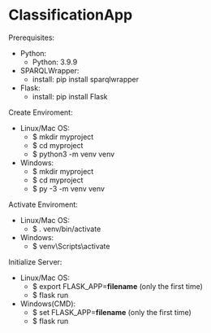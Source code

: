 # ClassificationApp

Prerequisites:
- Python:
  * Python: 3.9.9
- SPARQLWrapper: 
  * install: pip install sparqlwrapper
- Flask:
  * install: pip install Flask


Create Enviroment:
- Linux/Mac OS:
  * $ mkdir myproject
  * $ cd myproject
  * $ python3 -m venv venv
- Windows:
  * $ mkdir myproject
  * $ cd myproject
  * $ py -3 -m venv venv

Activate Enviroment:
- Linux/Mac OS:
  * $ . venv/bin/activate
- Windows:
  * $ venv\Scripts\activate

Initialize Server: 
- Linux/Mac OS:
  * $ export FLASK_APP=__filename__ (only the first time)
  * $ flask run
- Windows(CMD):
  * $ set FLASK_APP=__filename__ (only the first time)
  * $ flask run
